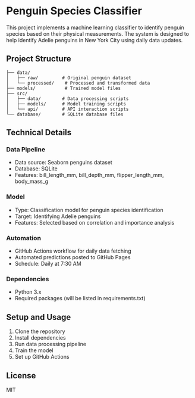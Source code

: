 # Penguin Species Classifier

This project implements a machine learning classifier to identify penguin species based on their physical measurements. The system is designed to help identify Adelie penguins in New York City using daily data updates.

## Project Structure

```
├── data/
│   ├── raw/         # Original penguin dataset
│   └── processed/    # Processed and transformed data
├── models/           # Trained model files
├── src/
│   ├── data/        # Data processing scripts
│   ├── models/      # Model training scripts
│   └── api/         # API interaction scripts
└── database/        # SQLite database files
```

## Technical Details

### Data Pipeline
- Data source: Seaborn penguins dataset
- Database: SQLite
- Features: bill_length_mm, bill_depth_mm, flipper_length_mm, body_mass_g

### Model
- Type: Classification model for penguin species identification
- Target: Identifying Adelie penguins
- Features: Selected based on correlation and importance analysis

### Automation
- GitHub Actions workflow for daily data fetching
- Automated predictions posted to GitHub Pages
- Schedule: Daily at 7:30 AM

### Dependencies
- Python 3.x
- Required packages (will be listed in requirements.txt)

## Setup and Usage

1. Clone the repository
2. Install dependencies
3. Run data processing pipeline
4. Train the model
5. Set up GitHub Actions

## License
MIT